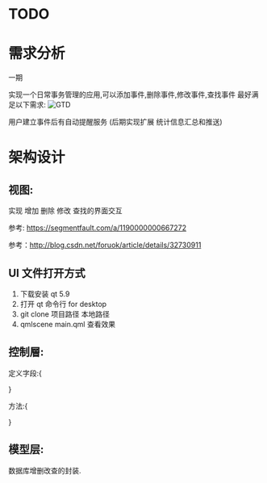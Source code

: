 # TODO
# 需求分析
一期

实现一个日常事务管理的应用,可以添加事件,删除事件,修改事件,查找事件
最好满足以下需求:
![GTD](https://raw.githubusercontent.com/GithubZhitao/TODO/master/gtd.jpg)

用户建立事件后有自动提醒服务
(后期实现扩展  统计信息汇总和推送)

# 架构设计
## 视图:
实现 增加 删除 修改 查找的界面交互

参考: https://segmentfault.com/a/1190000000667272

参考：http://blog.csdn.net/foruok/article/details/32730911

## UI 文件打开方式
1. 下载安装 qt 5.9
2. 打开 qt 命令行 for desktop
3. git clone 项目路径 本地路径
4. qmlscene main.qml 查看效果


## 控制層:

定义字段:{


}

方法:{

}

## 模型层:
数据库增删改查的封装.


